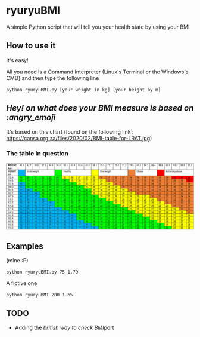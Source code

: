 # ryuryuBMI
A simple Python script that will tell you your health state by using your BMI

## How to use it
It's easy!

All you need is a Command Interpreter (Linux's Terminal or the Windows's CMD) and then type the following line

```
python ryuryuBMI.py [your weight in kg] [your height by m]
```

## <i>Hey! on what does your BMI measure is based on :angry_emoji</i>
It's based on this chart (found on the following link : https://cansa.org.za/files/2020/02/BMI-table-for-LRAT.jpg)

### The table in question
![alt_text](https://github.com/Ryuguu-Chan/ryuryuBMI/blob/master/BMItable.jpg)


## Examples

(mine :P)

```
python ryuryuBMI.py 75 1.79
```

A fictive one
```
python ryuryuBMI 200 1.65
```

## TODO
* Adding the <i>british way to check BMI</i>port
